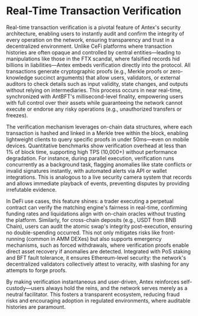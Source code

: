 # Real-Time Transaction Verification

Real-time transaction verification is a pivotal feature of Antex's security architecture, enabling users to instantly audit and confirm the integrity of every operation on the network, ensuring transparency and trust in a decentralized environment. Unlike CeFi platforms where transaction histories are often opaque and controlled by central entities—leading to manipulations like those in the FTX scandal, where falsified records hid billions in liabilities—Antex embeds verification directly into the protocol. All transactions generate cryptographic proofs (e.g., Merkle proofs or zero-knowledge succinct arguments) that allow users, validators, or external auditors to check details such as input validity, state changes, and outputs without relying on intermediaries. This process occurs in near real-time, synchronized with AntBFT's millisecond-level finality, empowering users with full control over their assets while guaranteeing the network cannot execute or endorse any risky operations (e.g., unauthorized transfers or freezes).

The verification mechanism leverages on-chain data structures, where each transaction is hashed and linked in a Merkle tree within the block, enabling lightweight clients to query specific proofs in under 50ms—even on mobile devices. Quantitative benchmarks show verification overhead at less than 1% of block time, supporting high TPS (10,000+) without performance degradation. For instance, during parallel execution, verification runs concurrently as a background task, flagging anomalies like state conflicts or invalid signatures instantly, with automated alerts via API or wallet integrations. This is analogous to a live security camera system that records and allows immediate playback of events, preventing disputes by providing irrefutable evidence.

In DeFi use cases, this feature shines: a trader executing a perpetual contract can verify the matching engine's fairness in real-time, confirming funding rates and liquidations align with on-chain oracles without trusting the platform. Similarly, for cross-chain deposits (e.g., USDT from BNB Chain), users can audit the atomic swap's integrity post-execution, ensuring no double-spending occurred. This not only mitigates risks like front-running (common in AMM DEXes) but also supports emergency mechanisms, such as forced withdrawals, where verification proofs enable direct asset recovery if anomalies are detected. Integrated with PoS staking and BFT fault tolerance, it ensures Ethereum-level security: the network's decentralized validators collectively attest to veracity, with slashing for any attempts to forge proofs.

By making verification instantaneous and user-driven, Antex reinforces self-custody—users always hold the reins, and the network serves merely as a neutral facilitator. This fosters a transparent ecosystem, reducing fraud risks and encouraging adoption in regulated environments, where auditable histories are paramount.
